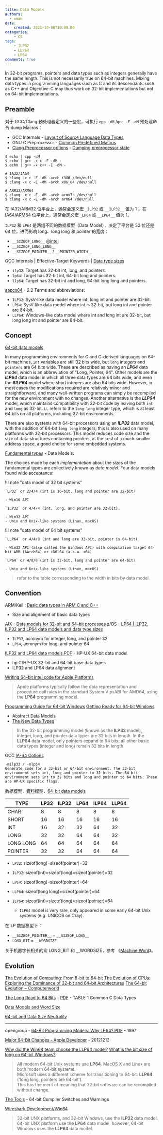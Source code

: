 ```yaml
---
title: Data Models
authors:
  - xman
date:
    created: 2021-10-08T10:00:00
categories:
    - CS
tags:
    - ILP32
    - LLP64
    - LP64
comments: true
---
```


In 32-bit programs, pointers and data types such as integers generally have the same length. This is not necessarily true on 64-bit machines. Mixing data types in programming languages such as C and its descendants such as C++ and Objective-C may thus work on 32-bit implementations but not on 64-bit implementations.

<!-- more -->

## Preamble

对于 GCC/Clang 预处理器定义的一些宏，可执行 `cpp -dM` /`gcc -E -dM` 预处理命令 dump Macros：

- GCC Internals - [Layout of Source Language Data Types](https://gcc.gnu.org/onlinedocs/gccint/Type-Layout.html)
- GNU C Preprocessor - [Common Predefined Macros](https://gcc.gnu.org/onlinedocs/cpp/Common-Predefined-Macros.html)
- [Clang Preprocessor options](https://clang.llvm.org/docs/ClangCommandLineReference.html#preprocessor-options) - [Dumping preprocessor state](https://clang.llvm.org/docs/ClangCommandLineReference.html#id8)

```Shell title="dump prededined macros"
$ echo | cpp -dM
$ echo | gcc -x c -E -dM -
$ echo | g++ -x c++ -E -dM -

# IA32/IA64
$ clang -x c -E -dM -arch i386 /dev/null
$ clang -x c -E -dM -arch x86_64 /dev/null

# ARM32/ARM64
$ clang -x c -E -dM -arch armv7s /dev/null
$ clang -x c -E -dM -arch arm64 /dev/null
```

在 IA32/ARM32 位平台上，通常会定义宏 `_ILP32` 或 `__ILP32__` 值为 1；
在 IA64/ARM64 位平台上，通常会定义宏 `_LP64` 或 `__LP64__` 值为 1。

`ILP32` 和 `LP64` 是两组不同的数据模型（Data Model），决定了平台是 32 位还是 64 位，进而影响 long、long long 和 pointer 的宽度：

- `__SIZEOF_LONG__` @[intel](https://www.intel.com/content/www/us/en/developer/articles/technical/size-of-long-integer-type-on-different-architecture-and-os.html)
- `__SIZEOF_LONG_LONG__`
- `__SIZEOF_POINTER__` / `__POINTER_WIDTH__`

GCC Internals | Effective-Target Keywords | [Data type sizes](https://gcc.gnu.org/onlinedocs/gccint/Effective-Target-Keywords.html#Data-type-sizes)

- `ilp32`: Target has 32-bit int, long, and pointers.
- `lp64`: Target has 32-bit int, 64-bit long and pointers.
- `llp64`: Target has 32-bit int and long, 64-bit long long and pointers.

[aapcs64](https://github.com/ARM-software/abi-aa/blob/2a70c42d62e9c3eb5887fa50b71257f20daca6f9/aapcs64/aapcs64.rst) - 2.2 Terms and abbreviations:

- `ILP32`: SysV-like data model where int, long int and pointer are 32-bit.
- `LP64`: SysV-like data model where int is 32-bit, but long int and pointer are 64-bit.
- `LLP64`: Windows-like data model where int and long int are 32-bit, but long long int and pointer are 64-bit.

## Concept

[64-bit data models](https://en.wikipedia.org/wiki/64-bit_computing#64-bit_data_models)

In many programming environments for C and C-derived languages on 64-bit machines, `int` variables are still 32 bits wide, but `long` integers and `pointers` are 64 bits wide. These are described as having an ***LP64*** data model, which is an abbreviation of "Long, Pointer, 64". Other models are the ***ILP64*** data model in which all three data types are 64 bits wide, and even the ***SILP64*** model where short integers are also 64 bits wide. However, in most cases the modifications required are relatively minor and straightforward, and many well-written programs can simply be recompiled for the new environment with no changes. Another alternative is the ***LLP64*** model, which maintains compatibility with 32-bit code by leaving both `int` and `long` as 32-bit. `LL` refers to the `long long` integer type, which is at least 64 bits on all platforms, including 32-bit environments.

There are also systems with 64-bit processors using an ***ILP32*** data model, with the addition of 64-bit `long long` integers; this is also used on many platforms with 32-bit processors. This model reduces code size and the size of data structures containing pointers, at the cost of a much smaller address space, a good choice for some embedded systems.

[Fundamental types](https://en.cppreference.com/w/cpp/language/types) - Data Models:

The choices made by each *implementation* about the sizes of the fundamental types are collectively known as *data model*. Four data models found wide acceptance:

!!! note "data model of 32 bit systems"

    `LP32` or 2/4/4 (int is 16-bit, long and pointer are 32-bit)

    - Win16 API

    `ILP32` or 4/4/4 (int, long, and pointer are 32-bit);

    - Win32 API
    - Unix and Unix-like systems (Linux, macOS)

!!! note "data model of 64 bit systems"

    `LLP64` or 4/4/8 (int and long are 32-bit, pointer is 64-bit)

    - Win32 API (also called the Windows API) with compilation target 64-bit ARM (AArch64) or x86-64 (a.k.a. x64)

    `LP64` or 4/8/8 (int is 32-bit, long and pointer are 64-bit)

    - Unix and Unix-like systems (Linux, macOS)

> refer to the table corresponding to the width in bits by data model.


## Convention

ARM/Keil : [Basic data types in ARM C and C++](https://developer.arm.com/documentation/dui0375/g/C-and-C---Implementation-Details/Basic-data-types-in-ARM-C-and-C--)

- Size and alignment of basic data types

AIX - [Data models for 32-bit and 64-bit processes](https://www.ibm.com/docs/en/aix/7.3?topic=assignment-data-models-32-bit-64-bit-processes)
z/OS - [LP64 | ILP32](https://www.ibm.com/docs/en/zos/3.1.0?topic=options-lp64-ilp32), [ILP32 and LP64 data models and data type sizes](https://www.ibm.com/docs/en/ent-metalc-zos/3.1?topic=environments-ilp32-lp64-data-models-data-type-sizes)

- `ILP32`, acronym for integer, long, and pointer 32
- `LP64`, acronym for long, and pointer 64

[ILP32 and LP64 data models.PDF](https://scc.ustc.edu.cn/zlsc/czxt/200910/W020100308601263456982.pdf) - HP-UX 64-bit data model

- hp C/HP-UX 32-bit and 64-bit base data types
- ILP32 and LP64 data alignment

[Writing 64-bit Intel code for Apple Platforms](https://developer.apple.com/documentation/xcode/writing-64-bit-intel-code-for-apple-platforms)

> Apple platforms typically follow the data representation and procedure call rules in the standard System V psABI for AMD64, using the **LP64** programming model.

[Programming Guide for 64-bit Windows](https://learn.microsoft.com/en-us/windows/win32/winprog64/programming-guide-for-64-bit-windows)
[Getting Ready for 64-bit Windows](https://learn.microsoft.com/en-us/windows/win32/winprog64/getting-ready-for-64-bit-windows)

- [Abstract Data Models](https://learn.microsoft.com/en-us/windows/win32/winprog64/abstract-data-models)
- [The New Data Types](https://learn.microsoft.com/en-us/windows/win32/winprog64/the-new-data-types)

> In the 32-bit programming model (known as the **ILP32** model), integer, long, and pointer data types are 32 bits in length.
> In the **LLP64** data model, only pointers expand to 64 bits; all other basic data types (integer and long) remain 32 bits in length.

GCC [IA-64 Options](https://gcc.gnu.org/onlinedocs/gcc/IA-64-Options.html)

```Shell
-milp32 / -mlp64
Generate code for a 32-bit or 64-bit environment. The 32-bit environment sets int, long and pointer to 32 bits. The 64-bit environment sets int to 32 bits and long and pointer to 64 bits. These are HP-UX specific flags.
```

[数据模型](https://blog.csdn.net/wyywatdl/article/details/4683762)，[資料模型](https://ryan0988.pixnet.net/blog/post/194111613)，[64-bit data models](https://en.wikipedia.org/wiki/64-bit_computing#64-bit_data_models)

TYPE      | LP32 | ILP32 | LP64 | ILP64 | LLP64
----------|------|-------|------|-------|------
CHAR      | 8    | 8     | 8    | 8     | 8
SHORT     | 16   | 16    | 16   | 16    | 16
INT       | 16   | 32    | 32   | 64    | 32
LONG      | 32   | 32    | 64   | 64    | 32
LONG LONG | 64   | 64    | 64   | 64    | 64
POINTER   | 32   | 32    | 64   | 64    | 64 

- `LP32`: sizeof(long)=sizeof(pointer)=32
- `ILP32`: sizeof(int)=sizeof(long)=sizeof(pointer)=32

- `LP64`: sizeof(long)=sizeof(pointer)=64
- `LLP64`: sizeof(long long)=sizeof(pointer)=64
- `ILP64`: sizeof(int)=sizeof(long)=sizeof(pointer)=64

    - `ILP64` model is very rare, only appeared in some early 64-bit Unix systems (e.g. UNICOS on Cray).

在 LP 数据模型下：

- `__SIZEOF_POINTER__` = `__SIZEOF_LONG__`
- `LONG_BIT` = `__WORDSIZE`

关于机器字长相关的宏 LONG_BIT 和 __WORDSIZE，参考 《[Machine Word](./machine-word.md)》。

## Evolution

[The Evolution of Computing: From 8-bit to 64-bit](https://www.deusinmachina.net/p/the-evolution-of-computing-from-8)
[The Evolution of CPUs: Exploring the Dominance of 32-bit and 64-bit Architectures](https://www.linkedin.com/pulse/evolution-cpus-exploring-dominance-32-bit-64-bit-devendar-pasula/)
[The 64-bit Evolution – Computerworld](https://www.computerworld.com/article/1692048/the-64-bit-evolution.html)

[The Long Road to 64 Bits](https://queue.acm.org/detail.cfm?id=1165766) - [PDF](https://dl.acm.org/doi/pdf/10.1145/1435417.1435431) - TABLE 1 Common C Data Types

[Data Models and Word Size](http://nickdesaulniers.github.io/blog/2016/05/30/data-models-and-word-size/)

[64-bit and Data Size Neutrality](https://unix.org/whitepapers/64bit.html)

---

opengroup - [64-Bit Programming Models: Why LP64?.PDF](https://wiki.math.ntnu.no/_media/tma4280/2017v/1997_opengroup_64bitprogrammingmodels.pdf) - 1997

[Major 64-Bit Changes - Apple Developer](https://developer.apple.com/library/archive/documentation/Darwin/Conceptual/64bitPorting/transition/transition.html) - 20121213

[Why did the Win64 team choose the LLP64 model?](https://devblogs.microsoft.com/oldnewthing/20050131-00/?p=36563)
[What is the bit size of long on 64-bit Windows?](https://stackoverflow.com/questions/384502/what-is-the-bit-size-of-long-on-64-bit-windows)

> All modern 64-bit Unix systems use **LP64**. MacOS X and Linux are both modern 64-bit systems.  
> Microsoft uses a different scheme for transitioning to 64-bit: **LLP64** ('long long, pointers are 64-bit').   
> This has the merit of meaning that 32-bit software can be recompiled without change.  

[The Tools](https://learn.microsoft.com/en-us/windows/win32/winprog64/the-tools) - 64-bit Compiler Switches and Warnings

[Wireshark Development/Win64](https://wiki.wireshark.org/Development/Win64)  

> 32-bit UNX platforms, and 32-bit Windows, use the **ILP32** data model.  
> 64-bit UNX platform use the **LP64** data model; however, 64-bit Windows uses the **LLP64** data model.  
